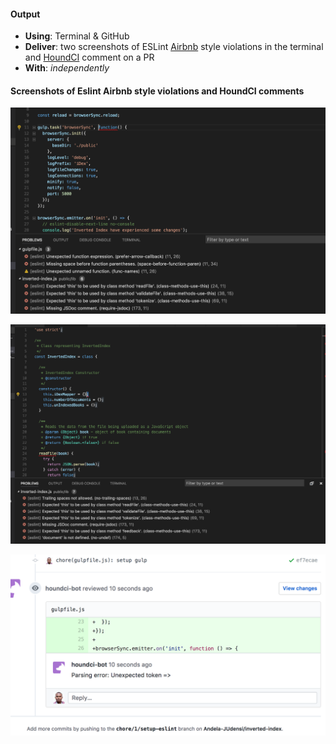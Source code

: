 #### Output
- **Using**: Terminal & GitHub
- **Deliver**: two screenshots of ESLint [Airbnb](https://github.com/airbnb/javascript)  style violations in the terminal and [HoundCI](https://houndci.com/) comment on a PR
- **With**: *independently*

#### Screenshots of Eslint Airbnb style violations and HoundCI comments
![ESlint error](https://github.com/andela/test-simulations-mgmt-repo/blob/bayo-kakashi-judensi/06-building-a-program-start-to-finish/setting-up-linters/output/eslint%20error%202.png)

![Eslint Error](https://github.com/andela/test-simulations-mgmt-repo/blob/bayo-kakashi-judensi/06-building-a-program-start-to-finish/setting-up-linters/output/eslint%20error.png)

![Hound CI comment](https://github.com/andela/test-simulations-mgmt-repo/blob/bayo-kakashi-judensi/06-building-a-program-start-to-finish/setting-up-linters/output/hound%20comment.png)